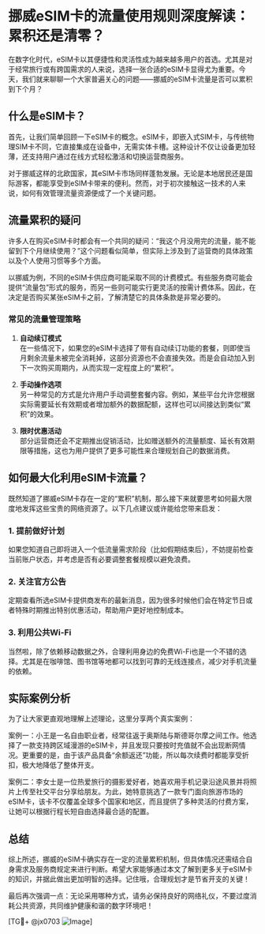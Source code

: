# 挪威eSIM卡的流量使用规则深度解读：累积还是清零？

在数字化时代，eSIM卡以其便捷性和灵活性成为越来越多用户的首选。尤其是对于经常旅行或有跨国需求的人来说，选择一张合适的eSIM卡显得尤为重要。今天，我们就来聊聊一个大家普遍关心的问题——挪威的eSIM卡流量是否可以累积到下个月？

## 什么是eSIM卡？

首先，让我们简单回顾一下eSIM卡的概念。eSIM卡，即嵌入式SIM卡，与传统物理SIM卡不同，它直接集成在设备中，无需实体卡槽。这种设计不仅让设备更加轻薄，还支持用户通过在线方式轻松激活和切换运营商服务。

对于挪威这样的北欧国家，其eSIM卡市场同样蓬勃发展。无论是本地居民还是国际游客，都能享受到eSIM卡带来的便利。然而，对于初次接触这一技术的人来说，如何有效管理流量资源便成了一个关键问题。

## 流量累积的疑问

许多人在购买eSIM卡时都会有一个共同的疑问：“我这个月没用完的流量，能不能留到下个月继续使用？”这个问题看似简单，但实际上涉及到了运营商的具体政策以及个人使用习惯等多个方面。

以挪威为例，不同的eSIM卡供应商可能采取不同的计费模式。有些服务商可能会提供“流量包”形式的服务，而另一些则可能实行更灵活的按需计费体系。因此，在决定是否购买某张eSIM卡之前，了解清楚它的具体条款是非常必要的。

### 常见的流量管理策略

1. **自动续订模式**  
   在一些情况下，如果您的eSIM卡选择了带有自动续订功能的套餐，则即使当月剩余流量未被完全消耗掉，这部分资源也不会直接失效。而是会自动加入到下一次购买周期内，从而实现一定程度上的“累积”。

2. **手动操作选项**  
   另一种常见的方式是允许用户手动调整套餐内容。例如，某些平台允许您根据实际需要延长有效期或者增加额外的数据配额，这样也可以间接达到类似“累积”的效果。

3. **限时优惠活动**  
   部分运营商还会不定期推出促销活动，比如赠送额外的流量额度、延长有效期限等措施，这也为用户提供了更多可能性来合理规划自己的数据消费。

## 如何最大化利用eSIM卡流量？

既然知道了挪威eSIM卡存在一定的“累积”机制，那么接下来就要思考如何最大限度地发挥这些宝贵的网络资源了。以下几点建议或许能给您带来启发：

### 1. 提前做好计划
如果您知道自己即将进入一个低流量需求阶段（比如假期结束后），不妨提前检查当前账户状态，并考虑是否有必要调整套餐规模以避免浪费。

### 2. 关注官方公告
定期查看所选eSIM卡提供商发布的最新消息，因为很多时候他们会在特定节日或者特殊时期推出特别优惠活动，帮助用户更好地控制成本。

### 3. 利用公共Wi-Fi
当然啦，除了依赖移动数据之外，合理利用身边的免费Wi-Fi也是一个不错的选择。尤其是在咖啡馆、图书馆等地都可以找到可靠的无线连接点，减少对手机流量的依赖。

## 实际案例分析

为了让大家更直观地理解上述理论，这里分享两个真实案例：

案例一：小王是一名自由职业者，经常往返于奥斯陆与斯德哥尔摩之间工作。他选择了一款支持跨区域漫游的eSIM卡，并且发现只要按时充值就不会出现断网情况。更重要的是，由于该产品具备“余额返还”功能，所以每次续费时都能享受折扣，极大地降低了整体开支。

案例二：李女士是一位热爱旅行的摄影爱好者，她喜欢用手机记录沿途风景并将照片上传至社交平台分享给朋友。为此，她特意挑选了一款专门面向旅游市场的eSIM卡，该卡不仅覆盖全球多个国家和地区，而且提供了多种灵活的付费方案，让她可以根据行程长短自由选择最合适的配置。

## 总结

综上所述，挪威的eSIM卡确实存在一定的流量累积机制，但具体情况还需结合自身需求及服务商规定来进行判断。希望大家能够通过本文了解到更多关于eSIM卡的知识，并据此做出更加明智的选择。记住哦，合理规划才是节省开支的关键！

最后再次强调一点：无论采用哪种方式，请务必保持良好的网络礼仪，不要过度消耗公共资源，共同维护健康和谐的数字环境吧！

[TG💪+ @jx0703 ![Image](https://github.com/user-attachments/assets/dbca1d08-cadb-493c-b0ec-ad6f7a83f270)]